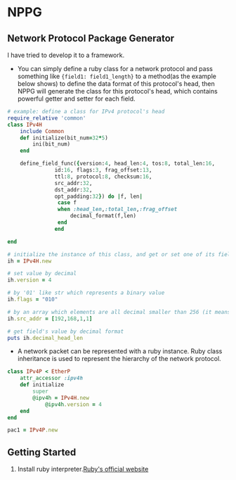 # NPPG

## Network Protocol Package Generator
I have tried to develop it to a framework. 
* You can simply define a ruby class for a network protocol and pass something like `{field1: field1_length}` to a method(as the example below shows) to define the data format of this protocol's head, then NPPG will generate the class for this protocol's head, which contains powerful getter and setter for each field. 
```ruby
# example: define a class for IPv4 protocol's head
require_relative 'common'
class IPv4H
	include Common
	def initialize(bit_num=32*5)
		ini(bit_num)
	end

	define_field_func({version:4, head_len:4, tos:8, total_len:16,
			   id:16, flags:3, frag_offset:13,
			   ttl:8, protocol:8, checksum:16,
			   src_addr:32,
			   dst_addr:32,
			   opt_padding:32}) do |f, len|
				case f 
				when :head_len,:total_len,:frag_offset
					decimal_format(f,len)
				end
			   end

end

# initialize the instance of this class, and get or set one of its field
ih = IPv4H.new

# set value by decimal
ih.version = 4 

# by '01' like str which represents a binary value
ih.flags = "010"

# by an array which elements are all decimal smaller than 256 (it means that each decimal represents a byte value)
ih.src_addr = [192,168,1,1]

# get field's value by decimal format
puts ih.decimal_head_len
```
* A network packet can be represented with a ruby instance. Ruby class inheritance is used to represent the hierarchy of the network protocol.
```ruby
class IPv4P < EtherP
	attr_accessor :ipv4h
	def initialize
		super
		@ipv4h = IPv4H.new
			@ipv4h.version = 4
	end
end

pac1 = IPv4P.new
```

## Getting Started
1. Install ruby interpreter.[Ruby's official website](http://www.ruby-lang.org/en/downloads/)
